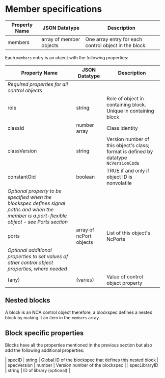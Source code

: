# Member specifications

| **Property Name** | **JSON Datatype** | **Description** |
| ----------------- | ------------------------------ | ----------------------------------------------------------|
| members           | array of member objects        | One array entry for each control object in the block      |

Each `members` entry is an object with the following properties:

| **Property Name** | **JSON Datatype** | **Description** |
| ----------------- | ------------------------------ | ---------------------------------------------------------------------------------------------|
| *Required properties for all control objects*      | |                                                                                            |
| role              | string                         | Role of object in containing block. Unique in containing block                               |
| classId           | number array                   | Class identity                                                                               |
| classVersion      | string                         | Version number of this object's class; format is defined by datatype `NcVersionCode`         |
| constantOid       | boolean                        | TRUE if and only if object ID is nonvolatile                                                 |
| *Optional property to be specified when the blockspec defines signal paths and when the member is a port-flexible object - see Ports section* | | |
| ports             | array of ncPort objects        | List of this object's NcPorts                                                                |
| *Optional additional properties to set values of other control object properties, where needed* | |                                               |
| (any)             | (varies)                       | Value of control object property                                                             |

## Nested blocks

A block is an NCA control object therefore, a blockspec defines a nested block by making it an item in the `members` array.

## Block specific properties

Blocks have all the properties mentioned in the previous section but also add the following additional properties:

| specID            | string                         | Global ID of the blockspec that defines this nested block                                    |
| specVersion       | number                         | Version number of the blockspec                                                              |
| specLibraryID     | string                         | ID of library (optional)                                                                     |
